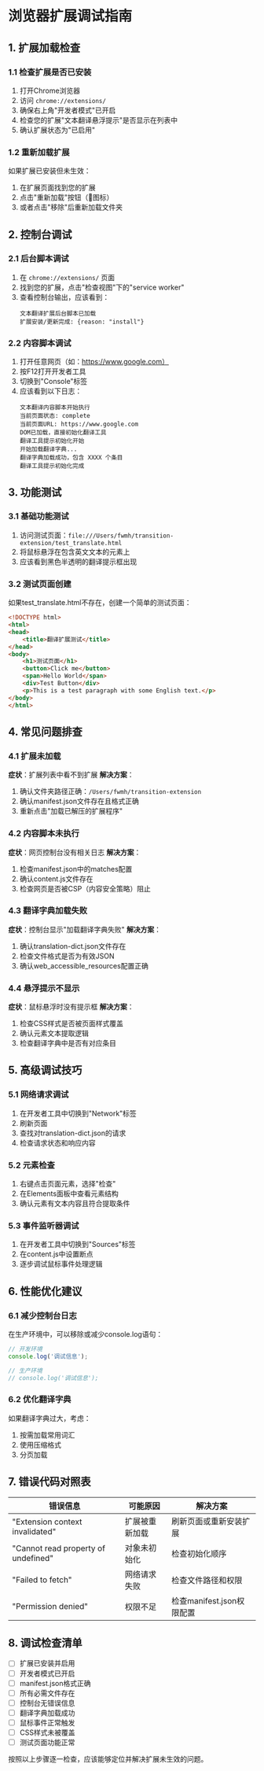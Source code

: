 # 浏览器扩展调试指南

## 1. 扩展加载检查

### 1.1 检查扩展是否已安装
1. 打开Chrome浏览器
2. 访问 `chrome://extensions/`
3. 确保右上角"开发者模式"已开启
4. 检查您的扩展"文本翻译悬浮提示"是否显示在列表中
5. 确认扩展状态为"已启用"

### 1.2 重新加载扩展
如果扩展已安装但未生效：
1. 在扩展页面找到您的扩展
2. 点击"重新加载"按钮（🔄图标）
3. 或者点击"移除"后重新加载文件夹

## 2. 控制台调试

### 2.1 后台脚本调试
1. 在 `chrome://extensions/` 页面
2. 找到您的扩展，点击"检查视图"下的"service worker"
3. 查看控制台输出，应该看到：
   ```
   文本翻译扩展后台脚本已加载
   扩展安装/更新完成: {reason: "install"}
   ```

### 2.2 内容脚本调试
1. 打开任意网页（如：https://www.google.com）
2. 按F12打开开发者工具
3. 切换到"Console"标签
4. 应该看到以下日志：
   ```
   文本翻译内容脚本开始执行
   当前页面状态: complete
   当前页面URL: https://www.google.com
   DOM已加载，直接初始化翻译工具
   翻译工具提示初始化开始
   开始加载翻译字典...
   翻译字典加载成功，包含 XXXX 个条目
   翻译工具提示初始化完成
   ```

## 3. 功能测试

### 3.1 基础功能测试
1. 访问测试页面：`file:///Users/fwmh/transition-extension/test_translate.html`
2. 将鼠标悬浮在包含英文文本的元素上
3. 应该看到黑色半透明的翻译提示框出现

### 3.2 测试页面创建
如果test_translate.html不存在，创建一个简单的测试页面：

```html
<!DOCTYPE html>
<html>
<head>
    <title>翻译扩展测试</title>
</head>
<body>
    <h1>测试页面</h1>
    <button>Click me</button>
    <span>Hello World</span>
    <div>Test Button</div>
    <p>This is a test paragraph with some English text.</p>
</body>
</html>
```

## 4. 常见问题排查

### 4.1 扩展未加载
**症状**：扩展列表中看不到扩展
**解决方案**：
1. 确认文件夹路径正确：`/Users/fwmh/transition-extension`
2. 确认manifest.json文件存在且格式正确
3. 重新点击"加载已解压的扩展程序"

### 4.2 内容脚本未执行
**症状**：网页控制台没有相关日志
**解决方案**：
1. 检查manifest.json中的matches配置
2. 确认content.js文件存在
3. 检查网页是否被CSP（内容安全策略）阻止

### 4.3 翻译字典加载失败
**症状**：控制台显示"加载翻译字典失败"
**解决方案**：
1. 确认translation-dict.json文件存在
2. 检查文件格式是否为有效JSON
3. 确认web_accessible_resources配置正确

### 4.4 悬浮提示不显示
**症状**：鼠标悬浮时没有提示框
**解决方案**：
1. 检查CSS样式是否被页面样式覆盖
2. 确认元素文本提取逻辑
3. 检查翻译字典中是否有对应条目

## 5. 高级调试技巧

### 5.1 网络请求调试
1. 在开发者工具中切换到"Network"标签
2. 刷新页面
3. 查找对translation-dict.json的请求
4. 检查请求状态和响应内容

### 5.2 元素检查
1. 右键点击页面元素，选择"检查"
2. 在Elements面板中查看元素结构
3. 确认元素有文本内容且符合提取条件

### 5.3 事件监听器调试
1. 在开发者工具中切换到"Sources"标签
2. 在content.js中设置断点
3. 逐步调试鼠标事件处理逻辑

## 6. 性能优化建议

### 6.1 减少控制台日志
在生产环境中，可以移除或减少console.log语句：
```javascript
// 开发环境
console.log('调试信息');

// 生产环境
// console.log('调试信息');
```

### 6.2 优化翻译字典
如果翻译字典过大，考虑：
1. 按需加载常用词汇
2. 使用压缩格式
3. 分页加载

## 7. 错误代码对照表

| 错误信息 | 可能原因 | 解决方案 |
|---------|---------|---------|
| "Extension context invalidated" | 扩展被重新加载 | 刷新页面或重新安装扩展 |
| "Cannot read property of undefined" | 对象未初始化 | 检查初始化顺序 |
| "Failed to fetch" | 网络请求失败 | 检查文件路径和权限 |
| "Permission denied" | 权限不足 | 检查manifest.json权限配置 |

## 8. 调试检查清单

- [ ] 扩展已安装并启用
- [ ] 开发者模式已开启
- [ ] manifest.json格式正确
- [ ] 所有必需文件存在
- [ ] 控制台无错误信息
- [ ] 翻译字典加载成功
- [ ] 鼠标事件正常触发
- [ ] CSS样式未被覆盖
- [ ] 测试页面功能正常

按照以上步骤逐一检查，应该能够定位并解决扩展未生效的问题。
















































